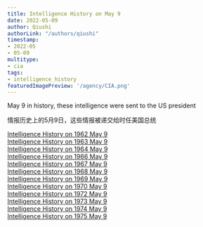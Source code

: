 ```yaml
---
title: Intelligence History on May 9
date: 2022-05-09
author: Qiushi 
authorLink: "/authors/qiushi"
timestamp: 
- 2022-05
- 05-09
multitype: 
- cia
tags: 
- intelligence_history
featuredImagePreview: '/agency/CIA.png'
---
```



May 9 in history, these intelligence were sent to the US president

情报历史上的5月9日，这些情报被递交给时任美国总统

<!--more-->







[Intelligence History on 1962 May 9](/dailybrief/1962-05-09)   
[Intelligence History on 1963 May 9](/dailybrief/1963-05-09)   
[Intelligence History on 1964 May 9](/dailybrief/1964-05-09)   
[Intelligence History on 1966 May 9](/dailybrief/1966-05-09)   
[Intelligence History on 1967 May 9](/dailybrief/1967-05-09)   
[Intelligence History on 1968 May 9](/dailybrief/1968-05-09)   
[Intelligence History on 1969 May 9](/dailybrief/1969-05-09)   
[Intelligence History on 1970 May 9](/dailybrief/1970-05-09)   
[Intelligence History on 1972 May 9](/dailybrief/1972-05-09)   
[Intelligence History on 1973 May 9](/dailybrief/1973-05-09)   
[Intelligence History on 1974 May 9](/dailybrief/1974-05-09)   
[Intelligence History on 1975 May 9](/dailybrief/1975-05-09)   
